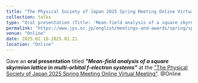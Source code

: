 ```yaml
---
title: "The Physical Society of Japan 2025 Spring Meeting Online Virtual Meeting"
collection: talks
type: "Oral presentation (Title: 'Mean-field analysis of a square skyrmion lattice in multi-orbital $f$-electron systems')"
permalink: "https://www.jps.or.jp/english/meetings-and-awards/spring/spring-meeting.html"
venue: "Online"
date: 2025.02.18-2025.02.21
location: "Online"
---
```


Gave an **oral presentation** titled ***"Mean-field analysis of a square skyrmion lattice in multi-orbital f-electron systems"*** at the ["The Physical Society of Japan 2025 Spring Meeting Online Virtual Meeting"](https://www.jps.or.jp/english/meetings-and-awards/spring/spring-meeting.html). @Online
